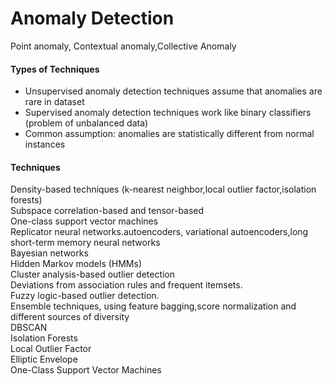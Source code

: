 # Anomaly Detection
Point anomaly, Contextual anomaly,Collective Anomaly

#### Types of Techniques
* Unsupervised anomaly detection techniques assume that anomalies are rare in dataset
* Supervised anomaly detection techniques work like binary classifiers (problem of unbalanced data)
* Common assumption: anomalies are statistically different from normal instances

#### Techniques
Density-based techniques (k-nearest neighbor,local outlier factor,isolation forests)  
Subspace correlation-based and tensor-based   
One-class support vector machines  
Replicator neural networks.autoencoders, variational autoencoders,long short-term memory neural networks  
Bayesian networks  
Hidden Markov models (HMMs)  
Cluster analysis-based outlier detection  
Deviations from association rules and frequent itemsets.  
Fuzzy logic-based outlier detection.  
Ensemble techniques, using feature bagging,score normalization and different sources of diversity  
DBSCAN  
Isolation Forests  
Local Outlier Factor  
Elliptic Envelope  
One-Class Support Vector Machines  
